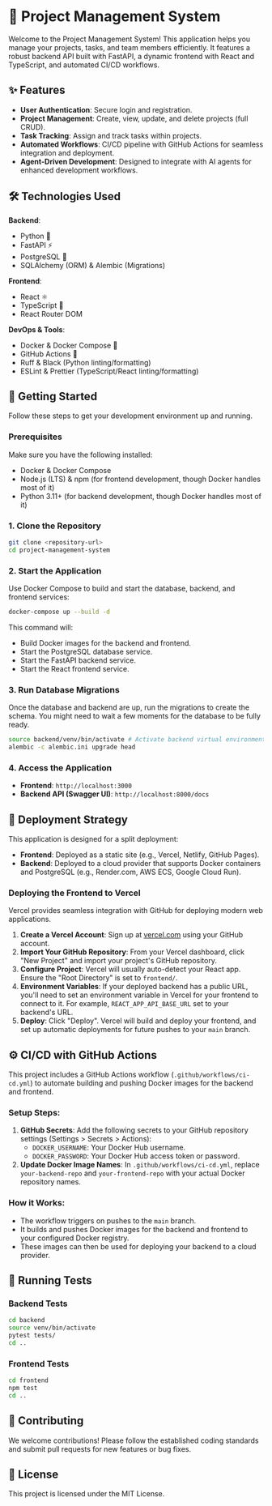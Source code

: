 # 🚀 Project Management System

Welcome to the Project Management System! This application helps you manage your projects, tasks, and team members efficiently. It features a robust backend API built with FastAPI, a dynamic frontend with React and TypeScript, and automated CI/CD workflows.

## ✨ Features

- **User Authentication**: Secure login and registration.
- **Project Management**: Create, view, update, and delete projects (full CRUD).
- **Task Tracking**: Assign and track tasks within projects.
- **Automated Workflows**: CI/CD pipeline with GitHub Actions for seamless integration and deployment.
- **Agent-Driven Development**: Designed to integrate with AI agents for enhanced development workflows.

## 🛠️ Technologies Used

**Backend**:
- Python 🐍
- FastAPI ⚡
- PostgreSQL 🐘
- SQLAlchemy (ORM) & Alembic (Migrations)

**Frontend**:
- React ⚛️
- TypeScript 📘
- React Router DOM

**DevOps & Tools**:
- Docker & Docker Compose 🐳
- GitHub Actions 🚀
- Ruff & Black (Python linting/formatting)
- ESLint & Prettier (TypeScript/React linting/formatting)

## 🚀 Getting Started

Follow these steps to get your development environment up and running.

### Prerequisites

Make sure you have the following installed:
- Docker & Docker Compose
- Node.js (LTS) & npm (for frontend development, though Docker handles most of it)
- Python 3.11+ (for backend development, though Docker handles most of it)

### 1. Clone the Repository

```bash
git clone <repository-url>
cd project-management-system
```

### 2. Start the Application

Use Docker Compose to build and start the database, backend, and frontend services:

```bash
docker-compose up --build -d
```

This command will:
- Build Docker images for the backend and frontend.
- Start the PostgreSQL database service.
- Start the FastAPI backend service.
- Start the React frontend service.

### 3. Run Database Migrations

Once the database and backend are up, run the migrations to create the schema. You might need to wait a few moments for the database to be fully ready.

```bash
source backend/venv/bin/activate # Activate backend virtual environment
alembic -c alembic.ini upgrade head
```

### 4. Access the Application

- **Frontend**: `http://localhost:3000`
- **Backend API (Swagger UI)**: `http://localhost:8000/docs`

## 🚀 Deployment Strategy

This application is designed for a split deployment:
-   **Frontend**: Deployed as a static site (e.g., Vercel, Netlify, GitHub Pages).
-   **Backend**: Deployed to a cloud provider that supports Docker containers and PostgreSQL (e.g., Render.com, AWS ECS, Google Cloud Run).

### Deploying the Frontend to Vercel

Vercel provides seamless integration with GitHub for deploying modern web applications.

1.  **Create a Vercel Account**: Sign up at [vercel.com](https://vercel.com/) using your GitHub account.
2.  **Import Your GitHub Repository**: From your Vercel dashboard, click "New Project" and import your project's GitHub repository.
3.  **Configure Project**: Vercel will usually auto-detect your React app. Ensure the "Root Directory" is set to `frontend/`.
4.  **Environment Variables**: If your deployed backend has a public URL, you'll need to set an environment variable in Vercel for your frontend to connect to it. For example, `REACT_APP_API_BASE_URL` set to your backend's URL.
5.  **Deploy**: Click "Deploy". Vercel will build and deploy your frontend, and set up automatic deployments for future pushes to your `main` branch.

## ⚙️ CI/CD with GitHub Actions

This project includes a GitHub Actions workflow (`.github/workflows/ci-cd.yml`) to automate building and pushing Docker images for the backend and frontend.

### Setup Steps:

1.  **GitHub Secrets**: Add the following secrets to your GitHub repository settings (Settings > Secrets > Actions):
    *   `DOCKER_USERNAME`: Your Docker Hub username.
    *   `DOCKER_PASSWORD`: Your Docker Hub access token or password.
2.  **Update Docker Image Names**: In `.github/workflows/ci-cd.yml`, replace `your-backend-repo` and `your-frontend-repo` with your actual Docker repository names.

### How it Works:

-   The workflow triggers on pushes to the `main` branch.
-   It builds and pushes Docker images for the backend and frontend to your configured Docker registry.
-   These images can then be used for deploying your backend to a cloud provider.

## 🧪 Running Tests

### Backend Tests

```bash
cd backend
source venv/bin/activate
pytest tests/
cd ..
```

### Frontend Tests

```bash
cd frontend
npm test
cd ..
```

## 🤝 Contributing

We welcome contributions! Please follow the established coding standards and submit pull requests for new features or bug fixes.

## 📄 License

This project is licensed under the MIT License.

